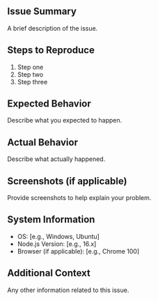 ## Issue Summary
A brief description of the issue.

## Steps to Reproduce
1. Step one
2. Step two
3. Step three

## Expected Behavior
Describe what you expected to happen.

## Actual Behavior
Describe what actually happened.

## Screenshots (if applicable)
Provide screenshots to help explain your problem.

## System Information
- OS: [e.g., Windows, Ubuntu]
- Node.js Version: [e.g., 16.x]
- Browser (if applicable): [e.g., Chrome 100]

## Additional Context
Any other information related to this issue.
